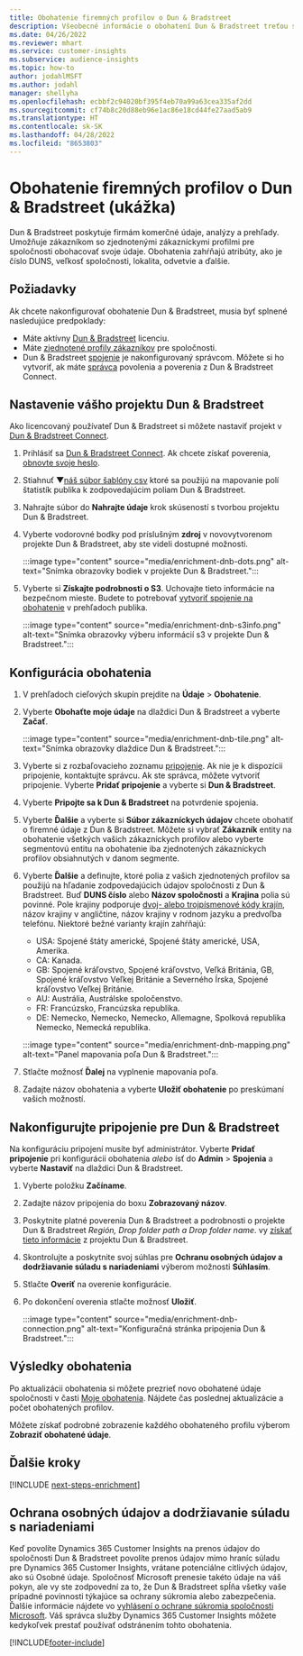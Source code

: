 ```yaml
---
title: Obohatenie firemných profilov o Dun & Bradstreet
description: Všeobecné informácie o obohatení Dun & Bradstreet treťou stranou.
ms.date: 04/26/2022
ms.reviewer: mhart
ms.service: customer-insights
ms.subservice: audience-insights
ms.topic: how-to
author: jodahlMSFT
ms.author: jodahl
manager: shellyha
ms.openlocfilehash: ecbbf2c94020bf395f4eb70a99a63cea335af2dd
ms.sourcegitcommit: cf74b8c20d88eb96e1ac86e18cd44fe27aad5ab9
ms.translationtype: HT
ms.contentlocale: sk-SK
ms.lasthandoff: 04/28/2022
ms.locfileid: "8653803"
---
```

# <a name="enrichment-of-company-profiles-with-dun--bradstreet-preview"></a>Obohatenie firemných profilov o Dun & Bradstreet (ukážka)

Dun & Bradstreet poskytuje firmám komerčné údaje, analýzy a prehľady. Umožňuje zákazníkom so zjednotenými zákazníckymi profilmi pre spoločnosti obohacovať svoje údaje. Obohatenia zahŕňajú atribúty, ako je číslo DUNS, veľkosť spoločnosti, lokalita, odvetvie a ďalšie.

## <a name="prerequisites"></a>Požiadavky

Ak chcete nakonfigurovať obohatenie Dun & Bradstreet, musia byť splnené nasledujúce predpoklady:

- Máte aktívny [Dun & Bradstreet](https://www.dnb.com/marketing/media/give-your-data-a-boost.html?source=microsoft_audience_insights) licenciu.
- Máte [zjednotené profily zákazníkov](customer-profiles.md) pre spoločnosti.
- Dun & Bradstreet [spojenie](connections.md) je nakonfigurovaný správcom. Môžete si ho vytvoriť, ak máte [správca](permissions.md#admin) povolenia a poverenia z Dun & Bradstreet Connect. 

## <a name="setting-up-your-dun--bradstreet-project"></a>Nastavenie vášho projektu Dun & Bradstreet

Ako licencovaný používateľ Dun & Bradstreet si môžete nastaviť projekt v [Dun & Bradstreet Connect](https://connect.dnb.com?lead_source=microsoft_audienceinsights). 


1. Prihlásiť sa [Dun & Bradstreet Connect](https://connect.dnb.com?lead_source=microsoft_audienceinsights). Ak chcete získať poverenia, [obnovte svoje heslo](https://sso.dnb.com/signin/forgot-password?lead_source=microsoft_audienceinsights).

1. Stiahnuť ▼[náš súbor šablóny csv](https://c360devenrichment.blob.core.windows.net/mapping/DnBCIdatamapping.csv) ktoré sa použijú na mapovanie polí štatistík publika k zodpovedajúcim poliam Dun & Bradstreet. 

1. Nahrajte súbor do **Nahrajte údaje** krok skúseností s tvorbou projektu Dun & Bradstreet. 

1. Vyberte vodorovné bodky pod príslušným **zdroj** v novovytvorenom projekte Dun & Bradstreet, aby ste videli dostupné možnosti.

   :::image type="content" source="media/enrichment-dnb-dots.png" alt-text="Snímka obrazovky bodiek v projekte Dun & Bradstreet.":::

1. Vyberte si **Získajte podrobnosti o S3**. Uchovajte tieto informácie na bezpečnom mieste. Budete to potrebovať [vytvoriť spojenie na obohatenie](#configure-a-connection-for-dun--bradstreet) v prehľadoch publika. 

   :::image type="content" source="media/enrichment-dnb-s3info.png" alt-text="Snímka obrazovky výberu informácií s3 v projekte Dun & Bradstreet.":::



## <a name="configure-the-enrichment"></a>Konfigurácia obohatenia

1. V prehľadoch cieľových skupín prejdite na **Údaje** > **Obohatenie**.

1. Vyberte **Obohaťte moje údaje** na dlaždici Dun & Bradstreet a vyberte **Začať**.

   :::image type="content" source="media/enrichment-dnb-tile.png" alt-text="Snímka obrazovky dlaždice Dun & Bradstreet.":::

1. Vyberte si z rozbaľovacieho zoznamu [pripojenie](connections.md). Ak nie je k dispozícii pripojenie, kontaktujte správcu. Ak ste správca, môžete vytvoriť pripojenie. Vyberte **Pridať pripojenie** a vyberte si **Dun & Bradstreet**. 

1. Vyberte **Pripojte sa k Dun & Bradstreet** na potvrdenie spojenia.

1. Vyberte **Ďalšie** a vyberte si **Súbor zákazníckych údajov** chcete obohatiť o firemné údaje z Dun & Bradstreet. Môžete si vybrať **Zákazník** entity na obohatenie všetkých vašich zákazníckych profilov alebo vyberte segmentovú entitu na obohatenie iba zjednotených zákazníckych profilov obsiahnutých v danom segmente.

1. Vyberte **Ďalšie** a definujte, ktoré polia z vašich zjednotených profilov sa použijú na hľadanie zodpovedajúcich údajov spoločnosti z Dun & Bradstreet. Buď **DUNS číslo** alebo **Názov spoločnosti** a **Krajina** polia sú povinné. Pole krajiny podporuje [dvoj- alebo trojpísmenové kódy krajín](https://www.iso.org/iso-3166-country-codes.html), názov krajiny v angličtine, názov krajiny v rodnom jazyku a predvoľba telefónu. Niektoré bežné varianty krajín zahŕňajú:

   * USA: Spojené štáty americké, Spojené štáty americké, USA, Amerika.
   * CA: Kanada.
   * GB: Spojené kráľovstvo, Spojené kráľovstvo, Veľká Británia, GB, Spojené kráľovstvo Veľkej Británie a Severného Írska, Spojené kráľovstvo Veľkej Británie.
   * AU: Austrália, Austrálske spoločenstvo.
   * FR: Francúzsko, Francúzska republika.
   * DE: Nemecko, Nemecko, Nemecko, Allemagne, Spolková republika Nemecko, Nemecká republika.

   :::image type="content" source="media/enrichment-dnb-mapping.png" alt-text="Panel mapovania poľa Dun & Bradstreet.":::

1. Stlačte možnosť **Ďalej** na vyplnenie mapovania poľa.

1. Zadajte názov obohatenia a vyberte **Uložiť obohatenie** po preskúmaní vašich možností.


## <a name="configure-a-connection-for-dun--bradstreet"></a>Nakonfigurujte pripojenie pre Dun & Bradstreet 

Na konfiguráciu pripojení musíte byť administrátor. Vyberte **Pridať pripojenie** pri konfigurácii obohatenia *alebo* ísť do **Admin** > **Spojenia** a vyberte **Nastaviť** na dlaždici Dun & Bradstreet.

1. Vyberte položku **Začíname**. 

1. Zadajte názov pripojenia do boxu **Zobrazovaný názov**.

1. Poskytnite platné poverenia Dun & Bradstreet a podrobnosti o projekte Dun & Bradstreet *Región, Drop folder path a Drop folder name*. vy [získať tieto informácie](#setting-up-your-dun--bradstreet-project) z projektu Dun & Bradstreet.

1. Skontrolujte a poskytnite svoj súhlas pre **Ochranu osobných údajov a dodržiavanie súladu s nariadeniami** výberom možnosti **Súhlasím**.

1. Stlačte **Overiť** na overenie konfigurácie.

1. Po dokončení overenia stlačte možnosť **Uložiť**.
   
   :::image type="content" source="media/enrichment-dnb-connection.png" alt-text="Konfiguračná stránka pripojenia Dun & Bradstreet.":::

## <a name="enrichment-results"></a>Výsledky obohatenia

Po aktualizácii obohatenia si môžete prezrieť novo obohatené údaje spoločnosti v časti [Moje obohatenia](enrichment-hub.md). Nájdete čas poslednej aktualizácie a počet obohatených profilov.

Môžete získať podrobné zobrazenie každého obohateného profilu výberom **Zobraziť obohatené údaje**.

## <a name="next-steps"></a>Ďalšie kroky

[!INCLUDE [next-steps-enrichment](includes/next-steps-enrichment.md)]

## <a name="data-privacy-and-compliance"></a>Ochrana osobných údajov a dodržiavanie súladu s nariadeniami

Keď povolíte Dynamics 365 Customer Insights na prenos údajov do spoločnosti Dun & Bradstreet povolíte prenos údajov mimo hraníc súladu pre Dynamics 365 Customer Insights, vrátane potenciálne citlivých údajov, ako sú Osobné údaje. Spoločnosť Microsoft prenesie takéto údaje na váš pokyn, ale vy ste zodpovední za to, že Dun & Bradstreet spĺňa všetky vaše prípadné povinnosti týkajúce sa ochrany súkromia alebo zabezpečenia. Ďalšie informácie nájdete vo [vyhlásení o ochrane súkromia spoločnosti Microsoft](https://go.microsoft.com/fwlink/?linkid=396732).
Váš správca služby Dynamics 365 Customer Insights môžete kedykoľvek prestať používať odstránením tohto obohatenia.


[!INCLUDE[footer-include](includes/footer-banner.md)]
